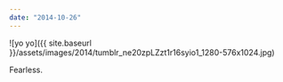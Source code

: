 ```yaml
---
date: "2014-10-26"
---
```


![yo yo]({{ site.baseurl }}/assets/images/2014/tumblr_ne20zpLZzt1r16syio1_1280-576x1024.jpg)

Fearless.

